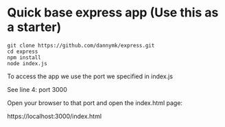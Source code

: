 # Quick base express app (Use this as a starter)

```aiignore
git clone https://github.com/dannymk/express.git
cd express
npm install
node index.js
```

To access the app we use the port we specified in index.js

See line 4:  port 3000


Open your browser to that port and open the index.html page:

https://localhost:3000/index.html
